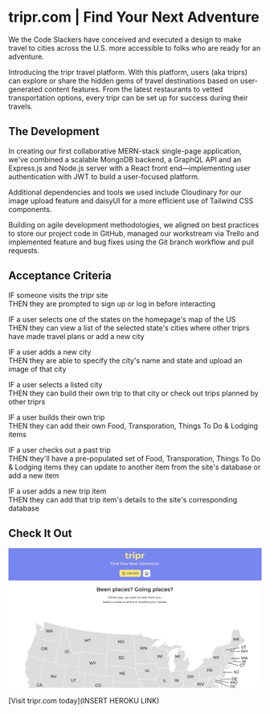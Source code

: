 # tripr.com | Find Your Next Adventure

We the Code Slackers have conceived and executed a design to make travel to cities across the U.S. more accessible to folks who are ready for an adventure.

Introducing the tripr travel platform. With this platform, users (aka triprs) can explore or share the hidden gems of travel destinations based on user-generated content features. From the latest restaurants to vetted transportation options, every tripr can be set up for success during their travels.

## The Development

In creating our first collaborative MERN-stack single-page application, we've combined a scalable MongoDB backend, a GraphQL API and an Express.js and Node.js server with a React front end—implementing user authentication with JWT to build a user-focused platform.

Additional dependencies and tools we used include Cloudinary for our image upload feature and daisyUI for a more efficient use of Tailwind CSS components.

Building on agile development methodologies, we aligned on best practices to store our project code in GitHub, managed our workstream via Trello and implemented feature and bug fixes using the Git branch workflow and pull requests.

## Acceptance Criteria

IF someone visits the tripr site<br />
THEN they are prompted to sign up or log in before interacting

IF a user selects one of the states on the homepage's map of the US<br />
THEN they can view a list of the selected state's cities where other triprs have made travel plans or add a new city

IF a user adds a new city<br />
THEN they are able to specify the city's name and state and upload an image of that city

IF a user selects a listed city<br />
THEN they can build their own trip to that city or check out trips planned by other triprs

IF a user builds their own trip<br />
THEN they can add their own Food, Transporation, Things To Do & Lodging items

IF a user checks out a past trip<br />
THEN they'll have a pre-populated set of Food, Transporation, Things To Do & Lodging items they can update to another item from the site's database or add a new item

IF a user adds a new trip item<br />
THEN they can add that trip item's details to the site's corresponding database

## Check It Out

![](SiteScreenshot.png)

[Visit tripr.com today](INSERT HEROKU LINK)
